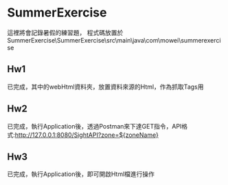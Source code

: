 # SummerExercise
這裡將會記錄暑假的練習題，
程式碼放置於SummerExercise\SummerExercise\src\main\java\com\mowei\summerexercise

## Hw1
已完成，其中的webHtml資料夾，放置資料來源的Html，作為抓取Tags用

## Hw2
已完成，執行Application後，透過Postman來下達GET指令，API格式:http://127.0.0.1:8080/SightAPI?zone=${zoneName}

## Hw3
已完成，執行Application後，即可開啟Html檔進行操作
